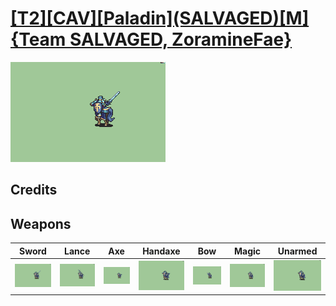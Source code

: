 # [\[T2\]\[CAV\]\[Paladin\]\(SALVAGED\)\[M\]{Team SALVAGED, ZoramineFae}](./)

<img src="./1.%20Sword/Sword_000.png" alt="[T2][CAV][Paladin](SALVAGED)[M]{Team SALVAGED, ZoramineFae} standing" />

## Credits



## Weapons


|Sword |Lance |Axe |Handaxe |Bow |Magic |Unarmed |
|  :---: | :---: | :---: | :---: | :---: | :---: | :---: |
| <img alt="Sword animation" src="./1.%20Sword/Sword.gif" /> | <img alt="Lance animation" src="./2.%20Lance/Lance.gif" /> | <img alt="Axe animation" src="./3.%20Axe/Axe.gif" /> | <img alt="Handaxe animation" src="./4.%20Handaxe/Handaxe.gif" /> | <img alt="Bow animation" src="./5.%20Bow%20%7BObsidian%20Daddy%7D/Bow.gif" /> | <img alt="Magic animation" src="./6.%20Magic%20%7BZoramineFae%7D/Magic.gif" /> | <img alt="Unarmed animation" src="./8.%20Unarmed/Unarmed.gif" /> |
